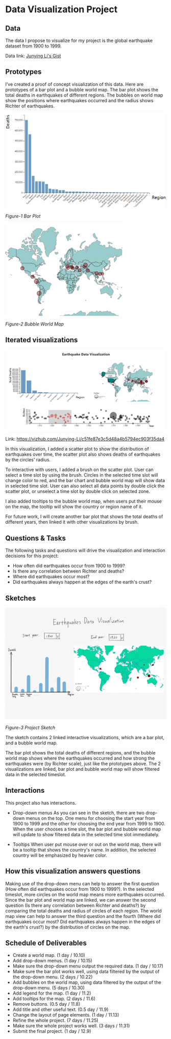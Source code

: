# Data Visualization Project

## Data

The data I propose to visualize for my project is the global earthquake dataset from 1900 to 1999.

Data link: [Junying Li's Gist](https://gist.github.com/Junying-Li/72ef4641efd6b4abf371f5d9f4267a56)

## Prototypes

I’ve created a proof of concept visualization of this data. Here are prototypes of a bar plot and a bubble world map. The bar plot shows the total deaths in earthquakes of different regions. The bubbles on world map show the positions where earthquakes occurred and the radius shows Richter of earthquakes.

![image](project-prototype.PNG)

*Figure-1 Bar Plot*

![image](map-prototype.PNG)

*Figure-2 Bubble World Map*

## Iterated visualizations

![image](iterated_brush_tooltips.PNG)

Link: https://vizhub.com/Junying-Li/c51fe87e3c5d48a4b5794ec903f35da4

In this visualization, I added a scatter plot to show the distribution of earthquakes over time, the scatter plot also shows deaths of earthquakes by the circles' radius. 

To interactive with users, I added a brush on the scatter plot. User can select a time slot by using the brush. Circles in the selected time slot will change color to red, and the bar chart and bubble world map will show data in selected time slot. User can also select all data points by double click the scatter plot, or unselect a time slot by double click on selected zone.

I also added tooltips to the bubble world map, when users put their mouse on the map, the tooltip will show the country or region name of it.

For future work, I will create another bar plot that shows the total deaths of different years, then linked it with other visualizations by brush.

## Questions & Tasks

The following tasks and questions will drive the visualization and interaction decisions for this project:
* How often did earthquakes occur from 1900 to 1999? 
* Is there any correlation between Richter and deaths?
* Where did earthquakes occur most? 
* Did earthquakes always happen at the edges of the earth's crust?

## Sketches

![image](finalSketch.png)

*Figure-3 Project Sketch*

The sketch contains 2 linked interactive visualizations, which are a bar plot, and a bubble world map. 

The bar plot shows the total deaths of different regions, and the bubble world map shows where the earthquakes occurred and how strong the earthquakes were (by Richter scale), just like the prototypes above. The 2 visualizations are linked, bar plot and bubble world map will show filtered data in the selected timeslot. 

## Interactions

This project also has interactions. 

- Drop-down menus
As you can see in the sketch, there are two drop-down menus on the top. One menu for choosing the start year from 1900 to 1999 and the other for choosing the end year from 1999 to 1900. When the user chooses a time slot, the bar plot and bubble world map will update to show filtered data in the selected time slot immediately.

- Tooltips
When user put mouse over or out on the world map, there will be a tooltip that shows the country's name. In addition, the selected country will be emphasized by heavier color.

## How this visualization answers questions

Making use of the drop-down menu can help to answer the first question (How often did earthquakes occur from 1900 to 1999?). In the selected timeslot, more circles on the world map means more earthquakes occurred. Since the bar plot and world map are linked, we can answer the second question (Is there any correlation between Richter and deaths?) by comparing the total deaths and radius of circles of each region. The world map view can help to answer the third question and the fourth (Where did earthquakes occur most? Did earthquakes always happen in the edges of the earth's crust?) by the distribution of circles on the map.


## Schedule of Deliverables

- Create a world map. (1 day / 10.10)
- Add drop-down menus. (1 day / 10.15)
- Make sure the drop-down menu output the required data. (1 day / 10.17)
- Make sure the bar plot works well, using data filtered by the output of the drop-down menu. (2 days / 10.22)
- Add bubbles on the world map, using data filtered by the output of the drop-down menu. (5 days / 10.30)
- Add legend for the map. (1 day / 11.2)
- Add tooltips for the map. (2 days / 11.6)
- Remove buttons. (0.5 day / 11.8)
- Add title and other useful text. (0.5 day / 11.9)
- Change the layout of page elements. (1 day / 11.13)
- Refine the whole project. (7 days / 11.25)
- Make sure the whole project works well. (3 days / 11.31)
- Submit the final project. (1 day / 12.9)
